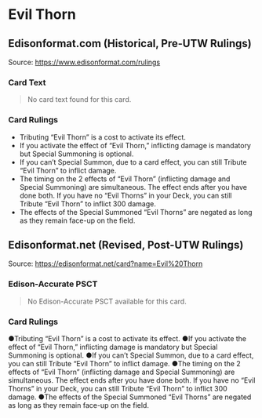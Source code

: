# Evil Thorn

## Edisonformat.com (Historical, Pre-UTW Rulings)

Source: https://www.edisonformat.com/rulings

### Card Text

> No card text found for this card.

### Card Rulings

*   Tributing “Evil Thorn” is a cost to activate its effect.
*   If you activate the effect of “Evil Thorn,” inflicting damage is mandatory but Special Summoning is optional.
*   If you can’t Special Summon, due to a card effect, you can still Tribute “Evil Thorn” to inflict damage.
*   The timing on the 2 effects of “Evil Thorn” (inflicting damage and Special Summoning) are simultaneous. The effect ends after you have done both. If you have no “Evil Thorns” in your Deck, you can still Tribute “Evil Thorn” to inflict 300 damage.
*   The effects of the Special Summoned “Evil Thorns” are negated as long as they remain face-up on the field.

## Edisonformat.net (Revised, Post-UTW Rulings)

Source: https://edisonformat.net/card?name=Evil%20Thorn

### Edison-Accurate PSCT

> No Edison-Accurate PSCT available for this card.

### Card Rulings

●Tributing “Evil Thorn” is a cost to activate its effect.
●If you activate the effect of “Evil Thorn,” inflicting damage is mandatory but Special Summoning is optional.
●If you can’t Special Summon, due to a card effect, you can still Tribute “Evil Thorn” to inflict damage.
●The timing on the 2 effects of “Evil Thorn” (inflicting damage and Special Summoning) are simultaneous. The effect ends after you have done both. If you have no “Evil Thorns” in your Deck, you can still Tribute “Evil Thorn” to inflict 300 damage.
●The effects of the Special Summoned “Evil Thorns” are negated as long as they remain face-up on the field.
            